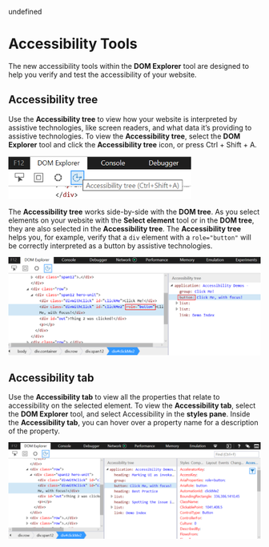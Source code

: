undefined
# Accessibility Tools

The new accessibility tools within the **DOM Explorer** tool are designed to help you verify and test the accessibility of your website. 

## Accessibility tree
Use the **Accessibility tree** to view how your website is interpreted by assistive technologies, like screen readers, and what data it’s providing to assistive technologies. To view the **Accessibility tree**, select the **DOM Explorer** tool and click the **Accessibility tree** icon, or press Ctrl + Shift + A.

![F12 Accessibility tree button](../media/f12_a11y_treebutton.png)

The **Accessibility tree** works side-by-side with the **DOM tree**.  As you select elements on your website with the **Select element** tool or in the **DOM tree**, they are also selected in the **Accessibility tree**.  The **Accessibility tree** helps you, for example, verify that a `div` element with a `role="button"` will be correctly interpreted as a button by assistive technologies. 

![F12 DOM tree and Accessibility tree](../media/f12_a11y_tree.png)

## Accessibility tab

Use the **Accessibility tab** to view all the properties that relate to accessibility on the selected element. To view the **Accessibility tab**, select the **DOM Explorer** tool, and select Accessibility in the **styles pane**. Inside the **Accessibility tab**, you can hover over a property name for a description of the property. 

![F12 Accessibility properties tab](../media/f12_a11y_accessibilitytools.png)




